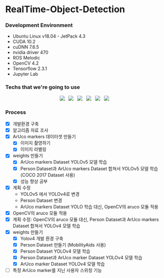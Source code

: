 # RealTime-Object-Detection

### Development Environment
- Ubuntu Linux v18.04 - JetPack 4.3
- CUDA 10.2
- cuDNN 7.6.5
- nvidia driver 470
- ROS Melodic
- OpenCV 4.2
- Tensorflow 2.3.1
- Jupyter Lab


### Techs that we're going to use
<p align="center">
  <img src="https://img.shields.io/badge/Pytorch-EE4C2C?style=flat-square&logo=Pytorch&logoColor=white"/></a> &nbsp     
  <img src="https://img.shields.io/badge/Tensorflow-FF6F00?style=flat-square&logo=Tensorflow&logoColor=white"/></a> &nbsp     
  <img src="https://img.shields.io/badge/YOLOv4-00FFFF?style=flat-square&logo=YOLO&logoColor=white"/></a> &nbsp   
  <img src="https://img.shields.io/badge/OpenCV-5C3EE8?style=flat-square&logo=OpenCV&logoColor=white"/></a> &nbsp
  <img src="https://img.shields.io/badge/Ubuntu-E95420?style=flat-square&logo=Ubuntu&logoColor=white"/></a> &nbsp 
  <img src="https://img.shields.io/badge/ROS-22314E?style=flat-square&logo=ROS&logoColor=white"/></a> &nbsp 
</p>

### Process
- [x] 개발환경 구축
- [x] 알고리즘 자료 조사
- [x] ArUco markers 데이터셋 만들기
  - [x] 이미지 촬영하기
  - [x] 이미지 라벨링
- [x] weights 만들기
  - [x] ArUco markers Dataset YOLOv5 모델 학습
  - [x] Person Dataset과 ArUco markers Dataset 합쳐서 YOLOv5 모델 학습 (COCO 2017 Dataset 사용)
  - [x] 성능 향상 공부
- [x] 계획 수정
  - YOLOv5 에서 YOLOv4로 변경
  - Person Dataset 변경
  - ArUco markers Dataset YOLO 학습 대신, OpenCV의 aruco 모듈 적용
- [x] OpenCV의 aruco 모듈 적용
- [x] 계획 수정: OpenCV의 aruco 모듈 대신, Person Dataset과 ArUco markers Dataset 합쳐서 YOLOv4 모델 학습
- [x] weights 만들기
  - [x] Yolov4 개발 환경 구축
  - [x] Person Dataset 만들기 (MobilityAids 사용)
  - [x] Person Dataset YOLOv4 모델 학습
  - [x] Person Dataset과 ArUco marker Dataset YOLOv4 모델 학습
  - [x] ArUco marker Dataset YOLOv4 모델 학습
- [ ] 특정 ArUco marker를 지닌 사용자 스위칭 기능
